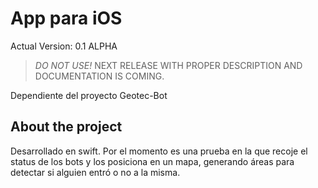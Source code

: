 App para iOS 
====================

Actual Version: 0.1 ALPHA
> *DO NOT USE!* 
> NEXT RELEASE WITH PROPER DESCRIPTION AND DOCUMENTATION IS COMING.

Dependiente del proyecto Geotec-Bot

About the project
---------------------

Desarrollado en swift. 
Por el momento es una prueba en la que recoje el status de los bots y los posiciona en un mapa, generando áreas para detectar si alguien entró o no a la misma. 

